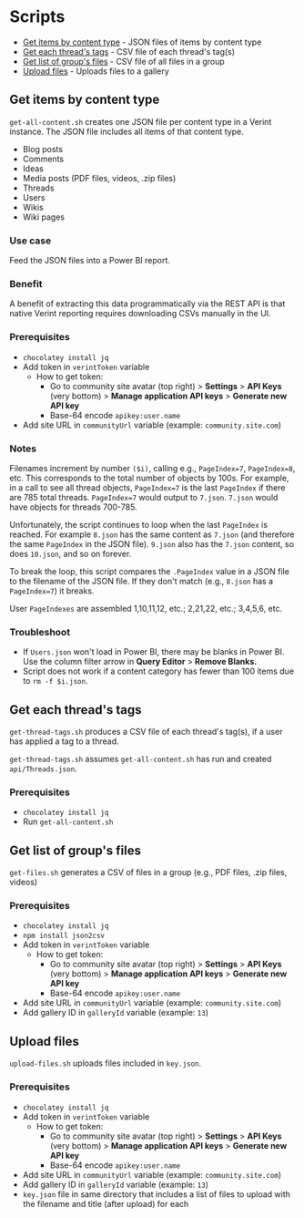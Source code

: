 # Scripts

- [Get items by content type](#get-items-by-content-type) - JSON files of items by content type
- [Get each thread's tags](#get-each-threads-tags) - CSV file of each thread's tag(s)
- [Get list of group's files](#get-list-of-groups-files) - CSV file of all files in a group
- [Upload files](#upload-files) - Uploads files to a gallery

## Get items by content type

`get-all-content.sh` creates one JSON file per content type in a Verint instance. The JSON file includes all items of that content type.

- Blog posts
- Comments
- Ideas
- Media posts (PDF files, videos, .zip files)
- Threads
- Users
- Wikis
- Wiki pages

### Use case

Feed the JSON files into a Power BI report.

### Benefit

A benefit of extracting this data programmatically via the REST API is that native Verint reporting requires downloading CSVs manually in the UI.

### Prerequisites

- `chocolatey install jq`
- Add token in `verintToken` variable
  - How to get token:
    - Go to community site avatar (top right) > **Settings** > **API Keys** (very bottom) > **Manage application API keys** > **Generate new API key**
    - Base-64 encode `apikey:user.name`
- Add site URL in `communityUrl` variable (example: `community.site.com`)

### Notes

Filenames increment by number `($i)`, calling e.g., `PageIndex=7`, `PageIndex=8`, etc. This corresponds to the total number of objects by 100s. For example, in a call to see all thread objects, `PageIndex=7` is the last `PageIndex` if there are 785 total threads. `PageIndex=7` would output to `7.json`. `7.json` would have objects for threads 700-785.

Unfortunately, the script continues to loop when the last `PageIndex` is reached. For example `8.json` has the same content as `7.json` (and therefore the same `PageIndex` in the JSON file). `9.json` also has the `7.json` content, so does `10.json`, and so on forever.

To break the loop, this script compares the `.PageIndex` value in a JSON file to the filename of the JSON file. If they don't match (e.g., `8.json` has a `PageIndex=7`) it breaks.

User `PageIndexes` are assembled 1,10,11,12, etc.; 2,21,22, etc.; 3,4,5,6, etc.

### Troubleshoot

- If `Users.json` won't load in Power BI, there may be blanks in Power BI. Use the column filter arrow in **Query Editor** > **Remove Blanks.**
- Script does not work if a content category has fewer than 100 items due to `rm -f $i.json`.

## Get each thread's tags

`get-thread-tags.sh` produces a CSV file of each thread's tag(s), if a user has applied a tag to a thread. 

`get-thread-tags.sh` assumes `get-all-content.sh` has run and created `api/Threads.json`.

### Prerequisites
- `chocolatey install jq`
- Run `get-all-content.sh`

## Get list of group's files

`get-files.sh` generates a CSV of files in a group (e.g., PDF files, .zip files, videos)

### Prerequisites
- `chocolatey install jq`
- `npm install json2csv`
- Add token in `verintToken` variable
  - How to get token:
    - Go to community site avatar (top right) > **Settings** > **API Keys** (very bottom) > **Manage application API keys** > **Generate new API key**
    - Base-64 encode `apikey:user.name`
- Add site URL in `communityUrl` variable (example: `community.site.com`)
- Add gallery ID in `galleryId` variable (example: `13`)

## Upload files

`upload-files.sh` uploads files included in `key.json`.

### Prerequisites
- `chocolatey install jq`
- Add token in `verintToken` variable
  - How to get token:
    - Go to community site avatar (top right) > **Settings** > **API Keys** (very bottom) > **Manage application API keys** > **Generate new API key**
    - Base-64 encode `apikey:user.name`
- Add site URL in `communityUrl` variable (example: `community.site.com`)
- Add gallery ID in `galleryId` variable (example: `13`)
- `key.json` file in same directory that includes a list of files to upload with the filename and title (after upload) for each 

